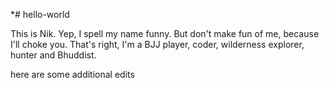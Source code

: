 *# hello-world

This is Nik.  Yep, I spell my name funny. But don't make fun of me, because I'll choke you.  That's right, I'm a BJJ player, coder, wilderness explorer, hunter and Bhuddist. 

here are some additional edits
